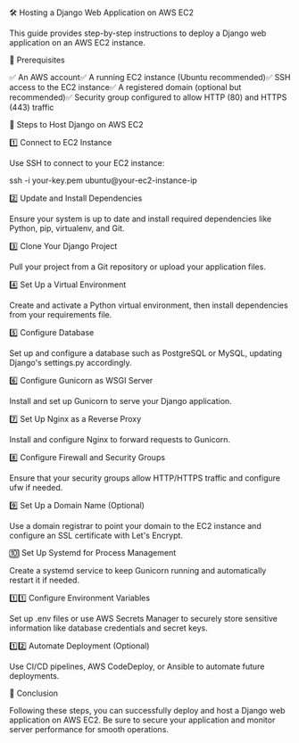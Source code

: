 🛠️ Hosting a Django Web Application on AWS EC2

This guide provides step-by-step instructions to deploy a Django web application on an AWS EC2 instance.

📌 Prerequisites

✅ An AWS account✅ A running EC2 instance (Ubuntu recommended)✅ SSH access to the EC2 instance✅ A registered domain (optional but recommended)✅ Security group configured to allow HTTP (80) and HTTPS (443) traffic

🚀 Steps to Host Django on AWS EC2

1️⃣ Connect to EC2 Instance

Use SSH to connect to your EC2 instance:

ssh -i your-key.pem ubuntu@your-ec2-instance-ip

2️⃣ Update and Install Dependencies

Ensure your system is up to date and install required dependencies like Python, pip, virtualenv, and Git.

3️⃣ Clone Your Django Project

Pull your project from a Git repository or upload your application files.

4️⃣ Set Up a Virtual Environment

Create and activate a Python virtual environment, then install dependencies from your requirements file.

5️⃣ Configure Database

Set up and configure a database such as PostgreSQL or MySQL, updating Django's settings.py accordingly.

6️⃣ Configure Gunicorn as WSGI Server

Install and set up Gunicorn to serve your Django application.

7️⃣ Set Up Nginx as a Reverse Proxy

Install and configure Nginx to forward requests to Gunicorn.

8️⃣ Configure Firewall and Security Groups

Ensure that your security groups allow HTTP/HTTPS traffic and configure ufw if needed.

9️⃣ Set Up a Domain Name (Optional)

Use a domain registrar to point your domain to the EC2 instance and configure an SSL certificate with Let's Encrypt.

🔟 Set Up Systemd for Process Management

Create a systemd service to keep Gunicorn running and automatically restart it if needed.

1️⃣1️⃣ Configure Environment Variables

Set up .env files or use AWS Secrets Manager to securely store sensitive information like database credentials and secret keys.

1️⃣2️⃣ Automate Deployment (Optional)

Use CI/CD pipelines, AWS CodeDeploy, or Ansible to automate future deployments.

🎯 Conclusion

Following these steps, you can successfully deploy and host a Django web application on AWS EC2. Be sure to secure your application and monitor server performance for smooth operations.
